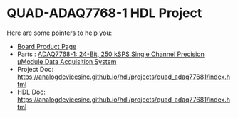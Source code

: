 # QUAD-ADAQ7768-1 HDL Project

Here are some pointers to help you:
  * [Board Product Page](https://www.analog.com/EVP-PH0004)
  * Parts : [ADAQ7768-1: 24-Bit, 250 kSPS  Single Channel Precision μModule Data Acquisition System](https://www.analog.com/adaq7768-1)
  * Project Doc: https://analogdevicesinc.github.io/hdl/projects/quad_adaq77681/index.html
  * HDL Doc: https://analogdevicesinc.github.io/hdl/projects/quad_adaq77681/index.html
